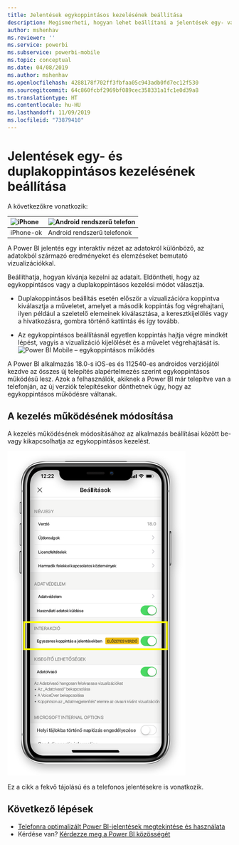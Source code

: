 ```yaml
---
title: Jelentések egykoppintásos kezelésének beállítása
description: Megismerheti, hogyan lehet beállítani a jelentések egy- vagy duplakoppintásos kezelését.
author: mshenhav
ms.reviewer: ''
ms.service: powerbi
ms.subservice: powerbi-mobile
ms.topic: conceptual
ms.date: 04/08/2019
ms.author: mshenhav
ms.openlocfilehash: 4288178f702ff3fbfaa05c943adb0fd7ec12f530
ms.sourcegitcommit: 64c860fcbf2969bf089cec358331a1fc1e0d39a8
ms.translationtype: HT
ms.contentlocale: hu-HU
ms.lasthandoff: 11/09/2019
ms.locfileid: "73879410"
---
```

# <a name="configure-report-interaction-to-single-tap-or-double-tap"></a>Jelentések egy- és duplakoppintásos kezelésének beállítása
A következőkre vonatkozik:

| ![iPhone](././media/mobile-reports-in-the-mobile-apps/ios-logo-40-px.png) | ![Android rendszerű telefon](././media/mobile-reports-in-the-mobile-apps/android-logo-40-px.png) | 
|:--- |:--- |
| iPhone-ok |Android rendszerű telefonok |

A Power BI jelentés egy interaktív nézet az adatokról különböző, az adatokból származó eredményeket és elemzéseket bemutató vizualizációkkal.

Beállíthatja, hogyan kívánja kezelni az adatait. Eldöntheti, hogy az egykoppintásos vagy a duplakoppintásos kezelési módot választja.

* Duplakoppintásos beállítás esetén először a vizualizációra koppintva kiválasztja a műveletet, amelyet a második koppintás fog végrehajtani, ilyen például a szeletelő elemeinek kiválasztása, a keresztkijelölés vagy a hivatkozásra, gombra történő kattintás és így tovább.

* Az egykoppintásos beállításnál egyetlen koppintás hajtja végre mindkét lépést, vagyis a vizualizáció kijelölését és a művelet végrehajtását is.
![Power BI Mobile – egykoppintásos működés](./media/mobile-app-single-tap/single-tap-2.gif)


A Power BI alkalmazás 18.0-s iOS-es és 112540-es androidos verziójától kezdve az összes új telepítés alapértelmezés szerint egykoppintásos működésű lesz.
Azok a felhasználók, akiknek a Power BI már telepítve van a telefonján, az új verziók telepítésekor dönthetnek úgy, hogy az egykoppintásos működésre váltanak.

## <a name="change-interaction-behavior"></a>A kezelés működésének módosítása

A kezelés működésének módosításához az alkalmazás beállításai között be- vagy kikapcsolhatja az egykoppintásos kezelést.

![Power BI Mobile – jelentésének kezelésének módosítása](./media/mobile-app-single-tap/configure-single-tap.png)

Ez a cikk a fekvő tájolású és a telefonos jelentésekre is vonatkozik.

## <a name="next-steps"></a>Következő lépések
* [Telefonra optimalizált Power BI-jelentések megtekintése és használata](mobile-apps-view-phone-report.md)
* Kérdése van? [Kérdezze meg a Power BI közösségét](https://community.powerbi.com/)

